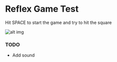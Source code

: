 <h1>Reflex Game Test</h1>

<p> Hit SPACE to start the game and try to hit the square</p>


![alt img](http://i.imgur.com/mRcHeQ2.png)

<h3>TODO</h3>
<ul>
<li>Add sound</li>
</ul>
